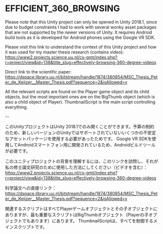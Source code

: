 # EFFICIENT_360_BROWSING

Please note that this Unity project can only be opened in Unity 2018.1, since due to
budget constraints I had to work with several wonky asset packages that are not
supported by the newer versions of Unity. It requires Android build tools as it is
developed for Android phones using the Google VR SDK.

Please visit this link to understand the context of this Unity project and how it was
used for my master thesis research (contains video):
https://www2.projects.science.uu.nl/cs-gmt/index.php?r=project/view&id=138&title_slug=effectively-browsing-360-degree-videos

Direct link to the scientific paper:
https://dspace.library.uu.nl/bitstream/handle/1874/380854/MSC_Thesis_Peter_de_Keijzer__Master_Thesis.pdf?sequence=2&isAllowed=y

All the relevant scripts are found on the Player game object and its child objects,
but the most important ones are on the BigThumb object (which is also a child object of
Player). ThumbnailScript is the main script controlling everything.

--

このUnityプロジェクトはUnity 2018.1でのみ開くことができます。予算の制約のため、新しいバージョンのUnityではサポートされていないいくつかの不安定なアセットパッケージを使用する必要があったためです。 Google VR SDKを使用してAndroidスマートフォン用に開発されているため、Androidビルドツールが必要です。

このユニティプロジェクトの背景を理解するには、このリンクを訪問し、それが私の修士論文研究のために使用した方法にしてください（ビデオを含む）：https://www2.projects.science.uu.nl/cs-gmt/index.php?r=project/view&id=138&title_slug=effectively-browsing-360-degree-videos

科学論文への直接リンク：https://dspace.library.uu.nl/bitstream/handle/1874/380854/MSC_Thesis_Peter_de_Keijzer__Master_Thesis.pdf?sequence=2&isAllowed=y

関連するスクリプトはすべてPlayerゲームオブジェクトとその子オブジェクトにありますが、最も重要なスクリプトはBigThumbオブジェクト（Playerの子オブジェクトでもあります）にあります。 ThumbnailScriptは、すべてを制御するメインスクリプトです。
